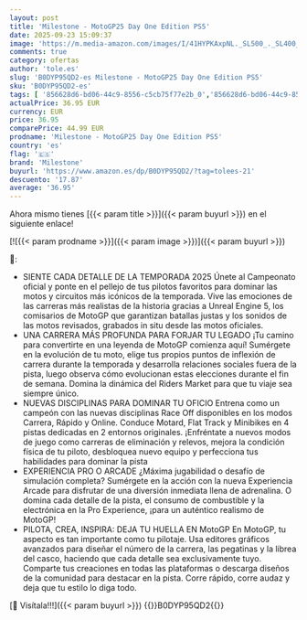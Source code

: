 ```yaml
---
layout: post
title: 'Milestone - MotoGP25 Day One Edition PS5'
date: 2025-09-23 15:09:37
image: 'https://m.media-amazon.com/images/I/41HYPKAxpNL._SL500_._SL400_.jpg'
comments: true
category: ofertas
author: 'tole.es'
slug: 'B0DYP95QD2-es Milestone - MotoGP25 Day One Edition PS5'
sku: 'B0DYP95QD2-es'
tags: [ '856628d6-bd06-44c9-8556-c5cb75f77e2b_0','856628d6-bd06-44c9-8556-c5cb75f77e2b_2201','856628d6-bd06-44c9-8556-c5cb75f77e2b_3601','Arborist Merchandising Root','Hardware y juegos para PlayStation 5','Juegos para PlayStation 5','Preventa de Videojuegos','Self Service','Special Features Stores','Videojuegos','Videojuegos más esperados','milestone','ps5','🇪🇸', ]
actualPrice: 36.95 EUR
currency: EUR
price: 36.95
comparePrice: 44.99 EUR
prodname: 'Milestone - MotoGP25 Day One Edition PS5'
country: 'es'
flag: '🇪🇸'
brand: 'Milestone'
buyurl: 'https://www.amazon.es/dp/B0DYP95QD2/?tag=tolees-21'
descuento: '17.87'
average: '36.95'
---
```


Ahora mismo tienes [{{< param title >}}]({{< param buyurl >}}) en el siguiente enlace!

[![{{< param prodname >}}]({{< param image >}})]({{< param buyurl >}})

🔎:

- SIENTE CADA DETALLE DE LA TEMPORADA 2025 Únete al Campeonato oficial y ponte en el pellejo de tus pilotos favoritos para dominar las motos y circuitos más icónicos de la temporada. Vive las emociones de las carreras más realistas de la historia gracias a Unreal Engine 5, los comisarios de MotoGP que garantizan batallas justas y los sonidos de las motos revisados, grabados in situ desde las motos oficiales.
- UNA CARRERA MÁS PROFUNDA PARA FORJAR TU LEGADO ¡Tu camino para convertirte en una leyenda de MotoGP comienza aquí! Sumérgete en la evolución de tu moto, elige tus propios puntos de inflexión de carrera durante la temporada y desarrolla relaciones sociales fuera de la pista, luego observa cómo evolucionan estas elecciones durante el fin de semana. Domina la dinámica del Riders Market para que tu viaje sea siempre único.
- NUEVAS DISCIPLINAS PARA DOMINAR TU OFICIO Entrena como un campeón con las nuevas disciplinas Race Off disponibles en los modos Carrera, Rápido y Online. Conduce Motard, Flat Track y Minibikes en 4 pistas dedicadas en 2 entornos originales. ¡Enfréntate a nuevos modos de juego como carreras de eliminación y relevos, mejora la condición física de tu piloto, desbloquea nuevo equipo y perfecciona tus habilidades para dominar la pista
- EXPERIENCIA PRO O ARCADE ¿Máxima jugabilidad o desafío de simulación completa? Sumérgete en la acción con la nueva Experiencia Arcade para disfrutar de una diversión inmediata llena de adrenalina. O domina cada detalle de la pista, el consumo de combustible y la electrónica en la Pro Experience, ¡para un auténtico realismo de MotoGP!
- PILOTA, CREA, INSPIRA: DEJA TU HUELLA EN MotoGP En MotoGP, tu aspecto es tan importante como tu pilotaje. Usa editores gráficos avanzados para diseñar el número de la carrera, las pegatinas y la librea del casco, haciendo que cada detalle sea exclusivamente tuyo. Comparte tus creaciones en todas las plataformas o descarga diseños de la comunidad para destacar en la pista. Corre rápido, corre audaz y deja que tu estilo lo diga todo.

[🛒 Visítala!!!]({{< param buyurl >}})
{{<world>}}B0DYP95QD2{{</world>}}

